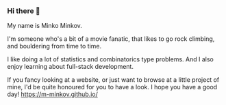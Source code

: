 ### Hi there 👋

My name is Minko Minkov.

I'm someone who's a bit of a movie fanatic, that likes to go rock climbing, and bouldering from time to time.

I like doing a lot of statistics and combinatorics type problems. And I also enjoy learning about full-stack development.

If you fancy looking at a website, or just want to browse at a little project of mine, I'd be quite honoured for you to have a look. I hope you have a good day!
https://m-minkov.github.io/
